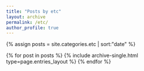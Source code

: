 ```yaml
---
title: "Posts by etc"
layout: archive
permalink: /etc/
author_profile: true
---
```


{% assign posts = site.categories.etc | sort:"date" %}

{% for post in posts %}
{% include archive-single.html type=page.entries_layout %}
{% endfor %}
